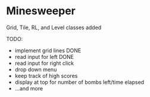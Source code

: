 Minesweeper
===========
Grid, Tile, RL, and Level classes added

TODO:
- implement grid lines DONE
- read input for left DONE
- read input for right click
- drop down menu
- keep track of high scores
- display at top for number of bombs left/time elapsed
- ...and more
